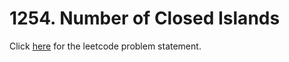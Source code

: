 
# 1254. Number of Closed Islands

Click [here](https://leetcode.com/problems/number-of-closed-islands/) for the leetcode problem statement.
